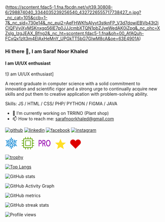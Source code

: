 (https://scontent.fdac5-1.fna.fbcdn.net/v/t39.30808-6/298874040_3344035239256540_4327226555717738427_n.jpg?_nc_cat=105&ccb=1-7&_nc_sid=730e14&_nc_eui2=AeFHWKfsAIyyt3stknFP_V3d7dowiEBVb43t2jCIQFVvjXyMSKnxgq56lE7p0JJJcmbXTQN1pbZJveWedAK0iZpg&_nc_ohc=XZslg_IzgJEAX_Bfng2&_nc_ht=scontent.fdac5-1.fna&oh=00_AfAQuh-FCxQx1zlt3m4EIAxHeMnY_UPGkTT5bG7GlwM8cA&oe=63E4901A)

### Hi there 👋, I am Saraf Noor Khaled
#### I am UI/UX enthusiast
![I am UI/UX enthusiast]

A recent graduate in computer science with a solid commitment to innovation and scientific rigor and a strong urge to continually acquire new skills and put them to creative application with problem-solving ability.

Skills:  JS / HTML / CSS/ PHP/ PYTHON / FIGMA / JAVA 

- 🔭 I’m currently working on TRRINO (Plant shop) 
- 📫 How to reach me: sarafnoorkhaled@gmail.com 


[<img src='https://cdn.jsdelivr.net/npm/simple-icons@3.0.1/icons/github.svg' alt='github' height='40'>](https://github.com/https://github.com/SARAFNOOR)  [<img src='https://cdn.jsdelivr.net/npm/simple-icons@3.0.1/icons/linkedin.svg' alt='linkedin' height='40'>](https://www.linkedin.com/in/https://www.linkedin.com/in/saraf-noor//)  [<img src='https://cdn.jsdelivr.net/npm/simple-icons@3.0.1/icons/facebook.svg' alt='facebook' height='40'>](https://www.facebook.com/https://www.facebook.com/saraf.noor/)  [<img src='https://cdn.jsdelivr.net/npm/simple-icons@3.0.1/icons/instagram.svg' alt='instagram' height='40'>](https://www.instagram.com/https://www.instagram.com/_toxicgem//)  

<a href='https://archiveprogram.github.com/'><img src='https://raw.githubusercontent.com/acervenky/animated-github-badges/master/assets/acbadge.gif' width='40' height='40'></a> <a href='https://docs.github.com/en/developers'><img src='https://raw.githubusercontent.com/acervenky/animated-github-badges/master/assets/devbadge.gif' width='40' height='40'></a> <a href='https://github.com/pricing'><img src='https://raw.githubusercontent.com/acervenky/animated-github-badges/master/assets/pro.gif' width='40' height='40'></a> <a href='https://stars.github.com/'><img src='https://raw.githubusercontent.com/acervenky/animated-github-badges/master/assets/starbadge.gif' width='35' height='35'></a> <a href='https://docs.github.com/en/github/supporting-the-open-source-community-with-github-sponsors'><img src='https://raw.githubusercontent.com/acervenky/animated-github-badges/master/assets/sponsorbadge.gif' width='35' height='35'></a> 

[![trophy](https://github-profile-trophy.vercel.app/?username=https://github.com/SARAFNOOR)](https://github.com/ryo-ma/github-profile-trophy)

[![Top Langs](https://github-readme-stats.vercel.app/api/top-langs/?username=https://github.com/SARAFNOOR)](https://github.com/anuraghazra/github-readme-stats)

![GitHub stats](https://github-readme-stats.vercel.app/api?username=https://github.com/SARAFNOOR&show_icons=true&count_private=true)  

![GitHub Activity Graph](https://activity-graph.herokuapp.com/graph?username=https://github.com/SARAFNOOR)  

![GitHub metrics](https://metrics.lecoq.io/https://github.com/SARAFNOOR)  

![GitHub streak stats](https://streak-stats.demolab.com/?user=https://github.com/SARAFNOOR)  

![Profile views](https://gpvc.arturio.dev/https://github.com/SARAFNOOR)  
